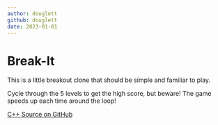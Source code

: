 ```yaml
---
author: douglett
github: douglett
date: 2023-01-01
---
```


# Break-It

This is a little breakout clone that should be simple and familiar to play.

Cycle through the 5 levels to get the high score, but beware! The game speeds up each time around the loop!

[C++ Source on GitHub](https://github.com/douglett/break-it)